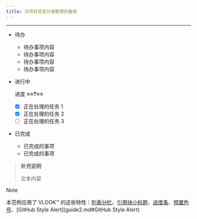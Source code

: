 ```yaml
---
title: 对项目信息分类整理的看板
---
```




---

- 待办
  - 待办事项内容
  - 待办事项内容
  - 待办事项内容
  - 待办事项内容

- 进行中

  进度 **==?==**

  - [x] 正在处理的任务 1
  - [x] 正在处理的任务 2
  - [ ] 正在处理的任务 3

- 已完成
  - 已完成的事项
  - 已完成的事项

> **补充说明**
>
> 文本内容



> [!NOTE]
>
> 本范例应用了 VLOOK™ 的这些特性：[列表分栏](guide.md#列表分栏)、[引用块小标题](guide.md#引用块小标题)、[进度条](guide2.md#进度条)、[预置色号](guide.md#预置色号)、[GitHub Style Alert](guide2.md#GitHub Style Alert)

